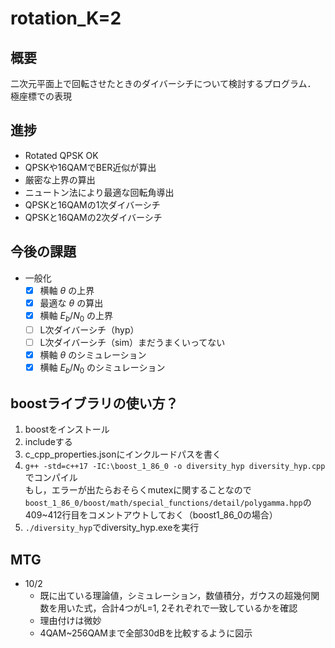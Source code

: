 # rotation_K=2

## 概要
二次元平面上で回転させたときのダイバーシチについて検討するプログラム．
極座標での表現


## 進捗
- Rotated QPSK OK
- QPSKや16QAMでBER近似が算出
- 厳密な上界の算出
- ニュートン法により最適な回転角導出
- QPSKと16QAMの1次ダイバーシチ
- QPSKと16QAMの2次ダイバーシチ

## 今後の課題
- 一般化
    - [x] 横軸 $\theta$ の上界
    - [x] 最適な $\theta$ の算出
    - [x] 横軸 $E_b/N_0$ の上界
    - [ ] L次ダイバーシチ（hyp）
    - [ ] L次ダイバーシチ（sim）まだうまくいってない
    - [x] 横軸 $\theta$ のシミュレーション
    - [x] 横軸 $E_b/N_0$ のシミュレーション

## boostライブラリの使い方？
1. boostをインストール
2. includeする
3. c_cpp_properties.jsonにインクルードパスを書く
4. ```g++ -std=c++17 -IC:\boost_1_86_0 -o diversity_hyp diversity_hyp.cpp```でコンパイル</br>
もし，エラーが出たらおそらくmutexに関することなので`boost_1_86_0/boost/math/special_functions/detail/polygamma.hpp`の409~412行目をコメントアウトしておく（boost1_86_0の場合）
5. `./diversity_hyp`でdiversity_hyp.exeを実行

## MTG
- 10/2</br>
  - 既に出ている理論値，シミュレーション，数値積分，ガウスの超幾何関数を用いた式，合計4つがL=1, 2それぞれで一致しているかを確認
  - 理由付けは微妙
  - 4QAM~256QAMまで全部30dBを比較するように図示